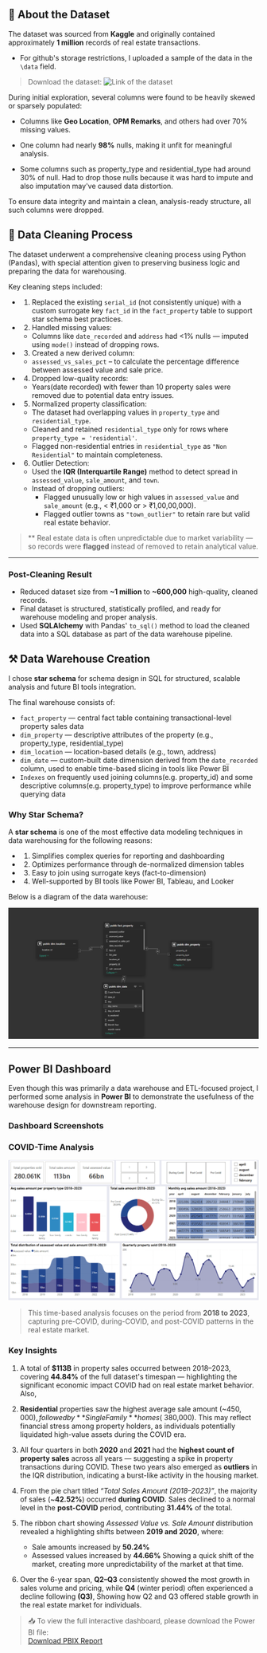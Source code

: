 ## 📄 About the Dataset
The dataset was sourced from **Kaggle** and originally contained approximately **1 million** records of real estate transactions.

- For github's storage restrictions, I uploaded a sample of the data in the `\data` field. 

> Download the dataset:
![Link of the dataset](https://drive.google.com/open?id=16NAgq64JgW7JhgnNT0FSgh0hO-6cIdMZ&usp=drive_fs)

During initial exploration, several columns were found to be heavily skewed or sparsely populated:

- Columns like **Geo Location**, **OPM Remarks**, and others had over 70% missing values.

- One column had nearly **98%** nulls, making it unfit for meaningful analysis.

- Some columns such as property_type and residential_type had around 30% of null. Had to drop those nulls because it was hard to impute and also imputation may've caused data distortion.

To ensure data integrity and maintain a clean, analysis-ready structure, all such columns were dropped.


## 🧹 Data Cleaning Process

The dataset underwent a comprehensive cleaning process using Python (Pandas), with special attention given to preserving business logic and preparing the data for warehousing.

Key cleaning steps included:

- 1. Replaced the existing `serial_id` (not consistently unique) with a custom surrogate key `fact_id` in the `fact_property` table to support star schema best practices.

- 2. Handled missing values:
  - Columns like `date_recorded` and `address` had <1% nulls — imputed using `mode()` instead of dropping rows.

- 3. Created a new derived column:
  - `assessed_vs_sales_pct` – to calculate the percentage difference between assessed value and sale price.

- 4. Dropped low-quality records:
  - Years(date recorded) with fewer than 10 property sales were removed due to potential data entry issues.

- 5. Normalized property classification:
  - The dataset had overlapping values in `property_type` and `residential_type`.
  - Cleaned and retained `residential_type` only for rows where `property_type = 'residential'`.
  - Flagged non-residential entries in `residential_type` as `"Non Residential"` to maintain completeness.

- 6. Outlier Detection:
  - Used the **IQR (Interquartile Range)** method to detect spread in `assessed_value`, `sale_amount`, and `town`.
  - Instead of dropping outliers:
    - Flagged unusually low or high values in `assessed_value` and `sale_amount` (e.g., < ₹1,000 or > ₹1,00,00,000).
    - Flagged outlier towns as `"town_outlier"` to retain rare but valid real estate behavior.

> ** Real estate data is often unpredictable due to market variability — so records were **flagged** instead of removed to retain analytical value.

---

###  Post-Cleaning Result

- Reduced dataset size from **~1 million** to **~600,000** high-quality, cleaned records.
- Final dataset is structured, statistically profiled, and ready for warehouse modeling and proper analysis.
- Used **SQLAlchemy** with Pandas' `to_sql()` method to load the cleaned data into a SQL database as part of the data warehouse pipeline.


## ⚒️ Data Warehouse Creation

I chose **star schema** for schema design in SQL for structured, scalable analysis and future BI tools integration.

The final warehouse consists of:

- `fact_property` — central fact table containing transactional-level property sales data
- `dim_property` — descriptive attributes of the property (e.g., property_type, residential_type)
- `dim_location` — location-based details (e.g., town, address)
- `dim_date` — custom-built date dimension derived from the `date_recorded` column, used to enable time-based slicing in tools like Power BI
- `Indexes` on frequently used joining columns(e.g. property_id) and some descriptive columns(e.g. property_type) to improve performance while querying data

###  Why Star Schema?

A **star schema** is one of the most effective data modeling techniques in data warehousing for the following reasons:

- 1. Simplifies complex queries for reporting and dashboarding
- 2. Optimizes performance through de-normalized dimension tables
- 3. Easy to join using surrogate keys (fact-to-dimension)
- 4. Well-supported by BI tools like Power BI, Tableau, and Looker

Below is a diagram of the data warehouse:

![Star schema diagram](pngs/DW%20schema.png)

---

##  Power BI Dashboard

Even though this was primarily a data warehouse and ETL-focused project, I performed some analysis in **Power BI** to demonstrate the usefulness of the warehouse design for downstream reporting.

###  Dashboard Screenshots

###  COVID-Time Analysis

![COVID Analysis](pngs/Covid%20analysis.png)

> This time-based analysis focuses on the period from **2018 to 2023**, capturing pre-COVID, during-COVID, and post-COVID patterns in the real estate market.

###  Key Insights

1. A total of **$113B** in property sales occurred between 2018–2023, covering **44.84%** of the full dataset's timespan — highlighting the significant economic impact COVID had on real estate market behavior.
Also, 

2. **Residential** properties saw the highest average sale amount (~$450,000), followed by **Single Family** homes (~$380,000). This may reflect financial stress among property holders, as individuals potentially liquidated high-value assets during the COVID era.

3. All four quarters in both **2020** and **2021** had the **highest count of property sales** across all years — suggesting a spike in property transactions during COVID. These two years also emerged as **outliers** in the IQR distribution, indicating a burst-like activity in the housing market.

4. From the pie chart titled *“Total Sales Amount (2018–2023)”*, the majority of sales (~**42.52%**) occurred **during COVID**. Sales declined to a normal level in the **post-COVID** period, contributing **31.44%** of the total.

5. The ribbon chart showing *Assessed Value vs. Sale Amount* distribution revealed a highlighting shifts between **2019 and 2020**, where:
   - Sale amounts increased by **50.24%**
   - Assessed values increased by **44.66%**
   Showing a quick shift of the market, creating more unpredictability of the market at that time.

6. Over the 6-year span, **Q2–Q3** consistently showed the most growth in sales volume and pricing, while **Q4** (winter period) often experienced a decline following **(Q3)**, Showing how Q2 and Q3 offered stable growth in the real estate market for individuals.



> 📥 To view the full interactive dashboard, please download the Power BI file:  
[Download PBIX Report](dashboards/real%20estate%20dashboard.pbix)



